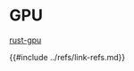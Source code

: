 # GPU

[rust-gpu][rust-gpu]

[rust-gpu]: https://github.com/EmbarkStudios/rust-gpu
{{#include ../refs/link-refs.md}}
